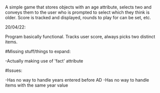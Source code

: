 A simple game that stores objects with an age attribute, selects two and conveys them to the user who is prompted to select which they think is older. Score is tracked and displayed, rounds to play for can be set, etc.

20/04/22:

Program basically functional. Tracks user score, always picks two distinct items.

#Missing stuff/things to expand:

-Actually making use of 'fact' attribute

#Issues:

-Has no way to handle years entered before AD
-Has no way to handle items with the same year value
